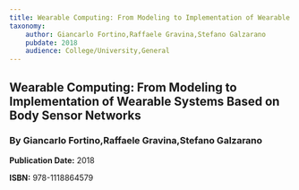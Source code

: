 ```yaml
---
title: Wearable Computing: From Modeling to Implementation of Wearable Systems Based on Body Sensor Networks
taxonomy:
	author: Giancarlo Fortino,Raffaele Gravina,Stefano Galzarano
	pubdate: 2018
	audience: College/University,General
---
```

## Wearable Computing: From Modeling to Implementation of Wearable Systems Based on Body Sensor Networks
### By Giancarlo Fortino,Raffaele Gravina,Stefano Galzarano


**Publication Date:** 2018

**ISBN:** 978-1118864579
